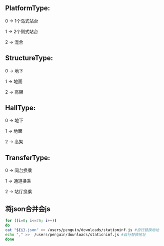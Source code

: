 ## PlatformType:

0 -> 1个岛式站台

1 -> 2个侧式站台

2 -> 混合

## StructureType:

0 -> 地下

1 -> 地面

2 -> 高架

## HallType:

0 -> 地下

1 -> 地面

2 -> 高架

## TransferType:

0 -> 同台换乘

1 -> 通道换乘

2 -> 站厅换乘

## 将json合并会js

```bash
for ((i=0; i<=26; i++))
do
cat "${i}.json" >> /users/penguin/downloads/stationinf.js #自行替换地址
echo "," >>  /users/penguin/downloads/stationinf.js #自行替换地址
done
```
